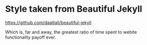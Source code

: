 # Style taken from Beautiful Jekyll
https://github.com/daattali/beautiful-jekyll

Which is, far and away, the greatest ratio of time spent to webite functionality payoff ever.
